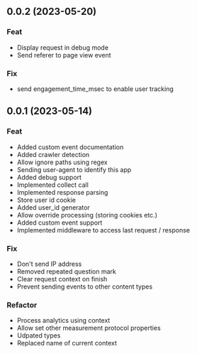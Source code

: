 ## 0.0.2 (2023-05-20)

### Feat

- Display request in debug mode
- Send referer to page view event

### Fix

- send engagement_time_msec to enable user tracking

## 0.0.1 (2023-05-14)

### Feat

- Added custom event documentation
- Added crawler detection
- Allow ignore paths using regex
- Sending user-agent to identify this app
- Added debug support
- Implemented collect call
- Implemented response parsing
- Store user id cookie
- Added user_id generator
- Allow override processing (storing cookies etc.)
- Added custom event support
- Implemented middleware to access last request / response

### Fix

- Don't send IP address
- Removed repeated question mark
- Clear request context on finish
- Prevent sending events to other content types

### Refactor

- Process analytics using context
- Allow set other measurement protocol properties
- Udpated types
- Replaced name of current context
